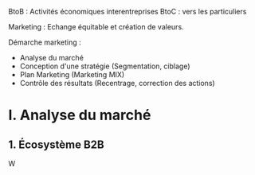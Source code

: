 BtoB : Activités économiques interentreprises
BtoC : vers les particuliers

Marketing : Echange équitable et création de valeurs. 

Démarche marketing : 
- Analyse du marché
- Conception d'une stratégie (Segmentation, ciblage)
- Plan Marketing (Marketing MIX)
- Contrôle des résultats (Recentrage, correction des actions)

# I. Analyse du marché
## 1. Écosystème B2B
W